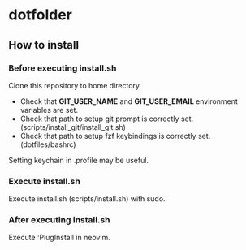 # dotfolder

## How to install

### Before executing install.sh

Clone this repository to home directory.

- Check that **GIT_USER_NAME** and **GIT_USER_EMAIL** environment variables are set.
- Check that path to setup git prompt is correctly set. (scripts/install_git/install_git.sh)
- Check that path to setup fzf keybindings is correctly set. (dotfiles/bashrc)

Setting keychain in .profile may be useful.

### Execute install.sh

Execute install.sh (scripts/install.sh) with sudo.

### After executing install.sh

Execute :PlugInstall in neovim.
